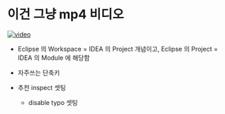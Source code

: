 [videoUrl]: https://show-me-the-video-example.herokuapp.com/example-video-02.mp4
[thumbnailUrl]: https://show-me-the-video-example.herokuapp.com/example-image-02.png
[tags]: idea
[author]: me@aluc.io
[duration]: 02:34
[prev]: ./01-english.md
[next]: ./03-english.md
[createTime]: Jan-31-2015-12:23:00-GMT+0900
[updateTime]: Feb-2-2019-12:23:00-GMT+0900

# 이건 그냥 mp4 비디오

[![video][thumbnailUrl]][videoUrl]

- Eclipse 의 Workspace = IDEA 의 Project 개념이고,
  Eclipse 의 Project = IDEA 의 Module 에 해당함

- 자주쓰는 단축키
 
- 추천 inspect 셋팅
    - disable typo 셋팅

